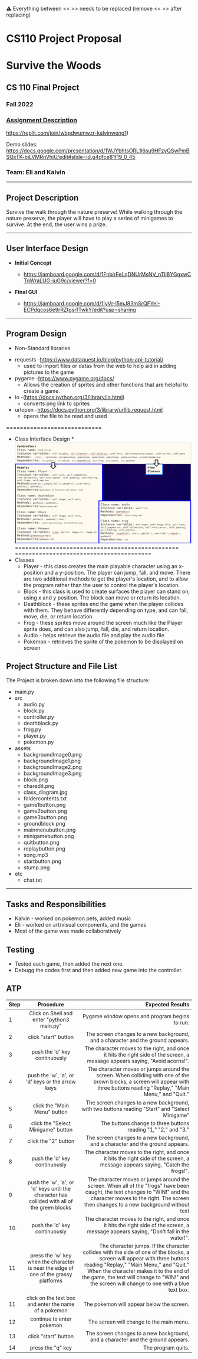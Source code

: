 :warning: Everything between << >> needs to be replaced (remove << >> after replacing)
# CS110 Project Proposal
# Survive the Woods
## CS 110 Final Project
### Fall 2022
### [Assignment Description](https://docs.google.com/document/d/1H4R6yLL7som1lglyXWZ04RvTp_RvRFCCBn6sqv-82ps/edit?usp=sharing)
https://replit.com/join/wbpdwumwzr-kalvinweng1)

Demo slides:
https://docs.google.com/presentation/d/1WJYbhtsORL1l6su9HFzyQSwPmBSQxTK-biLVMRnVhiU/edit#slide=id.g4dfce81f19_0_45


### Team: Eli and Kalvin

***

## Project Description

Survive the walk through the nature preserve! While walking through the nature preserve, the player will have to play a series of minigames to survive. At the end, the user wins a prize.

***    

## User Interface Design

- **Initial Concept**
  - https://jamboard.google.com/d/1FnbirFeLqDNUrMsNV_nTlI8YGqxwCTqWraLUG-juG9c/viewer?f=0
    
    
- **Final GUI**
  - https://jamboard.google.com/d/1IyVr-l5mJ83mSrQFYeI-ECPdgcos6e9rRZtgsrfTwkY/edit?usp=sharing

***        

## Program Design

* Non-Standard libraries
- requests
  -https://www.dataquest.io/blog/python-api-tutorial/
  - used to import files or datas from the web to help aid in adding pictures to the game
- pygame -https://www.pygame.org/docs/
  - Allows the creation of sprites and other functions that are helpful to create a game.
- io -(https://docs.python.org/3/library/io.html)
  - converts png link to sprites
- urlopen -https://docs.python.org/3/library/urllib.request.html
  - opens the file to be read and used
  
============================
* Class Interface Design
        * ![class diagram](etc/ClassDiagram.png)
================================================
========================================
* Classes
  * Player - this class creates the main playable character using an x-position and a y-position. The player can jump, fall, and move. There are two additional methods to get the player's location, and to allow the program rather than the user to control the player's location.
  * Block - this class is used to create surfaces the player can stand on, using x and y position. The block can move or return its location.
  * Deathblock - these sprites end the game when the player collides with them. They behave differently depending on type, and can fall, move, die, or return location
  * Frog - these sprites move around the screen much like the Player sprite does, and can also jump, fall, die, and return location.
  * Audio - helps retrieve the audio file and play the audio file
  * Pokemon - retrieves the sprite of the pokemon to be displayed on screen
## Project Structure and File List

The Project is broken down into the following file structure:

* main.py
* src
    * audio.py
    * block.py
    * controller.py
    * deathblock.py
    * frog.py
    * player.py
    * pokemon.py
* assets
    * backgroundImage0.png
    * backgroundImage1.png
    * backgroundImage2.png
    * backgroundImage3.png
    * block.png
    * charedit.png
    * class_diagram.jpg
    * foldercontents.txt
    * game1button.png
    * game2button.png
    * game3button.png
    * groundblock.png
    * mainmenubutton.png
    * minigamebutton.png
    * quitbutton.png
    * replaybutton.png
    * song.mp3
    * startbutton.png
    * stump.png
* etc
    * chat.txt

***

## Tasks and Responsibilities 

   * Kalvin - worked on pokemon pets, added music
   * Eli - worked on art/visual components, and the games
   * Most of the game was made collaboratively

## Testing

* Tested each game, then added the next one.
* Debugg the codes first and then added new game into the controller.

## ATP

| Step                 |Procedure             |Expected Results                   |
|----------------------|:--------------------:|----------------------------------:|
|  1                   | Click on Shell and enter "python3 main.py"  |Pygame window opens and program begins to run. |
|  2                   | click "start" button   | The screen changes to a new background, and a character and the ground appears.      |
|  3                   | push the 'd' key continuously  | The character moves to the right, and once it hits the right side of the screen, a message appears saying, "Avoid acorns!".      |
|  4                   | push the 'w', 'a', or 'd' keys or the arrow keys | The character moves or jumps around the screen. When colliding with one of the brown blocks, a screen will appear with three buttons reading "Replay," "Main Menu," and "Quit."     |
|  5                   | click the "Main Menu" button   | The screen changes to a new background, with two buttons reading "Start" and "Select Minigame"      |
|  6                   | click the "Select Minigame" button   | The buttons change to three buttons reading "1," "2," and "3."      |
|  7                   | click the "2" button   | The screen changes to a new background, and a character and the ground appears.      |
|  8                   | push the 'd' key continuously  | The character moves to the right, and once it hits the right side of the screen, a message appears saying, "Catch the frogs!".      |
|  9                   | push the 'w', 'a', or 'd' keys until the character has collided with all of the green blocks | The character moves or jumps around the screen. When all of the "frogs" have been caught, the text changes to "WIN!" and the character moves to the right. The screen then changes to a new background without text    |
|  10                   | push the 'd' key continuously  | The character moves to the right, and once it hits the right side of the screen, a message appears saying, "Don't fall in the water!".      |
|  11                   | press the 'w' key when the character is near the edge of one of the grassy platforms  | The character jumps. If the character collides with the side of one of the blocks, a screen will appear with three buttons reading "Replay," "Main Menu," and "Quit." When the character makes it to the end of the game, the text will change to "WIN!" and the screen will change to one with a blue text box.  |
|  11                   | click on the text box and enter the name of a pokemon  | The pokemon will appear below the screen.  |
|  12                   | continue to enter pokemon  | The screen will change to the main menu.  |
|  13                   | click "start" button   | The screen changes to a new background, and a character and the ground appears.      |
|  14                   | press the "q" key  | The program quits.   |